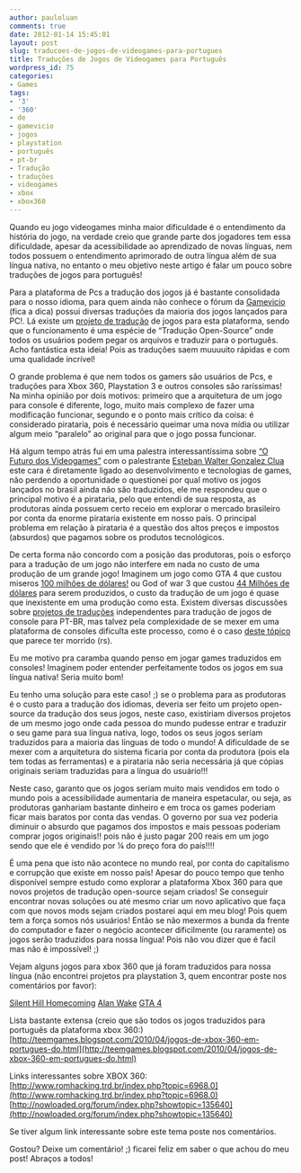 ```yaml
---
author: pauloluan
comments: true
date: 2012-01-14 15:45:01
layout: post
slug: traducoes-de-jogos-de-videogames-para-portugues
title: Traduções de Jogos de Videogames para Português
wordpress_id: 75
categories:
- Games
tags:
- '3'
- '360'
- de
- gamevicio
- jogos
- playstation
- português
- pt-br
- Tradução
- traduções
- videogames
- xbox
- xbox360
---
```


Quando eu jogo videogames minha maior dificuldade é o entendimento da história do jogo, na verdade creio que grande parte dos jogadores tem essa dificuldade, apesar da acessibilidade ao aprendizado de novas línguas, nem todos possuem o entendimento aprimorado de outra língua além de sua língua nativa, no entanto o meu objetivo neste artigo é falar um pouco sobre traduções de jogos para português!




<!-- more -->




Para a plataforma de Pcs a tradução dos jogos já é bastante consolidada para o nosso idioma, para quem ainda não conhece o fórum da [Gamevicio](http://www.gamevicio.com/) (fica a dica) possui diversas traduções da maioria dos jogos lançados para PC!. Lá existe um [projeto de tradução](//www.gamevicio.com/i/projetos-de-traducao/index.html) de jogos para esta plataforma, sendo que o funcionamento é uma espécie de “Tradução Open-Source” onde todos os usuários podem pegar os arquivos e traduzir para o português. Acho fantástica esta ideia! Pois as traduções saem muuuuito rápidas e com uma qualidade incrível!




O grande problema é que nem todos os gamers são usuários de Pcs, e traduções para Xbox 360, Playstation 3 e outros consoles são raríssimas! Na minha opinião por dois motivos: primeiro que a arquitetura de um jogo para console é diferente, logo, muito mais complexo de fazer uma modificação funcionar, segundo e o ponto mais crítico da coisa: é considerado pirataria, pois é necessário queimar uma nova mídia ou utilizar algum meio “paralelo” ao original para que o jogo possa funcionar.




Há algum tempo atrás fui em uma palestra interessantíssima sobre [“O Futuro dos Videogames”](http://www.visgraf.impa.br/seminar/slides/seminario-esteban.pdf) com o palestrante [ Esteban Walter Gonzalez Clua ](http://www.inf.pucminas.br/sbc2010/index.php?mact=News,cntnt01,print,0&cntnt01articleid=14&cntnt01showtemplate=false&cntnt01returnid=57) este cara é diretamente ligado ao desenvolvimento e tecnologias de games, não perdendo a oportunidade o questionei por qual motivo os jogos lançados no brasil ainda não são traduzidos, ele me respondeu que o principal motivo é a pirataria, pelo que entendi de sua resposta, as produtoras ainda possuem certo receio em explorar o mercado brasileiro por conta da enorme pirataria existente em nosso país. O principal problema em relação à pirataria é a questão dos altos preços e impostos (absurdos) que pagamos sobre os produtos tecnológicos.




De certa forma não concordo com a posição das produtoras, pois o esforço para a tradução de um jogo não interfere em nada no custo de uma produção de um grande jogo! Imaginem um jogo como GTA 4 que custou miseros [100 milhões de dólares!](http://games.terra.com.br/noticias/0,,OI4288480-EI1702,00-Producao+de+Grand+Theft+Auto+e+a+mais+cara+da+historia.html) ou God of war 3 que custou [44 Milhões de dólares](//www.gamevicio.com/i/noticias/40/40315-revelado-o-custo-de-producao-de-god-of-war-iii/index.html) para serem produzidos, o custo da tradução de um jogo é quase que inexistente em uma produção como esta.
Existem diversas discussões sobre [projetos de traduções](//www.romhacking.trd.br/index.php?topic=6968.0) independentes para tradução de jogos de console para PT-BR, mas talvez pela complexidade de se mexer em uma plataforma de consoles dificulta este processo, como é o caso [deste tópico](//nowloaded.org/forum/index.php?showtopic=135640) que parece ter morrido (rs).




Eu me motivo pra caramba quando penso em jogar games traduzidos em consoles! Imaginem poder entender perfeitamente todos os jogos em sua língua nativa! Seria muito bom!




Eu tenho uma solução para este caso! ;) se o problema para as produtoras é o custo para a tradução dos idiomas, deveria ser feito um projeto open-source da tradução dos seus jogos, neste caso, existiriam diversos projetos de um mesmo jogo onde cada pessoa do mundo pudesse entrar e traduzir o seu game para sua língua nativa, logo, todos os seus jogos seriam traduzidos para a maioria das línguas de todo o mundo! A dificuldade de se mexer com a arquitetura do sistema ficaria por conta da produtora (pois ela tem todas as ferramentas) e a pirataria não seria necessária já que cópias originais seriam traduzidas para a língua do usuário!!!




Neste caso, garanto que os jogos seriam muito mais vendidos em todo o mundo pois a acessibilidade aumentaria de maneira espetacular, ou seja, as produtoras ganhariam bastante dinheiro e em troca os games poderiam ficar mais baratos por conta das vendas. O governo por sua vez poderia diminuir o absurdo que pagamos dos impostos e mais pessoas poderiam comprar jogos originais!! pois não é justo pagar 200 reais em um jogo sendo que ele é vendido por ¼ do preço fora do país!!!!




É uma pena que isto não acontece no mundo real, por conta do capitalismo e corrupção que existe em nosso país! Apesar do pouco tempo que tenho disponível sempre estudo como explorar a plataforma Xbox 360 para que novos projetos de tradução open-source sejam criados! Se conseguir encontrar novas soluções ou até mesmo criar um novo aplicativo que faça com que novos mods sejam criados postarei aqui em meu blog! Pois quem tem a força somos nós usuários! Então se não mexermos a bunda da frente do computador e fazer o negócio acontecer dificilmente (ou raramente) os jogos serão traduzidos para nossa língua! Pois não vou dizer que é facil mas não é impossível! ;)




Vejam alguns jogos para xbox 360 que já foram traduzidos para nossa língua (não encontrei projetos pra playstation 3, quem encontrar poste nos comentários por favor):




[Silent Hill Homecoming](//www.romhacking.trd.br/index.php?topic=4992.0”)
[Alan Wake](//www.romhacking.trd.br/index.php?topic=7004.0”)
[GTA 4](//www.romhacking.trd.br/index.php?topic=6336.0”)




Lista bastante extensa (creio que são todos os jogos traduzidos para português da plataforma xbox 360:)
[http://teemgames.blogspot.com/2010/04/jogos-de-xbox-360-em-portugues-do.html](http://teemgames.blogspot.com/2010/04/jogos-de-xbox-360-em-portugues-do.html)




Links interessantes sobre XBOX 360:
[http://www.romhacking.trd.br/index.php?topic=6968.0](http://www.romhacking.trd.br/index.php?topic=6968.0)
[http://nowloaded.org/forum/index.php?showtopic=135640](http://nowloaded.org/forum/index.php?showtopic=135640)




Se tiver algum link interessante sobre este tema poste nos comentários.




Gostou? Deixe um comentário! ;) ficarei feliz em saber o que achou do meu post! Abraços a todos!
